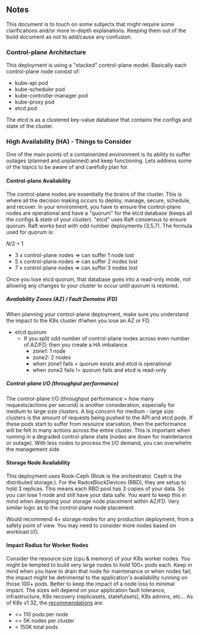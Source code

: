 ## Notes

This document is to touch on some subjects that might require some clarifications and/or more in-depth explanations.  Keeping them out of the build document as not to add/cause any confusion.

### Control-plane Architecture

This deployment is using a "stacked" control-plane model.  Basically each control-plane node consist of:

- kube-api pod
- kube-scheduler pod
- kube-controller-manager pod
- kube-proxy pod
- etcd pod

The etcd is as a clustered key-value database that contains the configs and state of the cluster.

### High Availability (HA) - Things to Consider

One of the main points of a containerized environment is its ability to suffer outages (planned and unplanned) and keep functioning.  Lets address some of the topics to be aware of and carefully plan for.

#### Control-plane Availability

The control-plane nodes are essentially the brains of the cluster.  This is where all the decision making occurs to deploy, manage, secure, schedule, and recover.  In your environment, you have to ensure the control-plane nodes are operational and have a "quorum" for the etcd database (keeps all the configs & state of your cluster).
"etcd" uses Raft consensus to ensure quorum.  Raft works best with odd number deployments (3,5,7).  The formula used for quorum is:

$N/2 + 1$

- 3 x control-plane nodes => can suffer 1 node lost
- 5 x control-plane nodes => can suffer 2 nodes lost
- 7 x control-plane nodes => can suffer 3 nodes lost

Once you lose etcd quorum, that database goes into a read-only mode, not allowing any changes to your cluster to occur until quorum is restored.

##### Availability Zones (AZ) / Fault Domains (FD)

When planning your control-plane deployment, make sure you understand the impact to the K8s cluster if/when you lose an AZ or FD.

- etcd quorum
  - If you split odd number of control-plane nodes across even number of AZ/FD; then you create a HA imbalance.
    - zone1: 1 node
    - zone2: 2 nodes
    - when zone1 fails = quorum exists and etcd is operational
    - when zone2 fails != quorum fails and etcd is read-only

##### Control-plane I/O (throughput performance)

The control-plane I/O (throughput performance = how many requests/actions per second) is another consideration, especially for medium to large size clusters.  A big concern for medium - large size clusters is the amount of requests being pushed to the API and etcd pods.  If these pods start to suffer from resource starvation, then the performance will be felt in many actions across the entire cluster.
This is important when running in a degraded control-plane state (nodes are down for maintenance or outage).  With less nodes to process the I/O demand, you can overwhelm the management side.

#### Storage Node Availability

This deployment uses Rook-Ceph (Rook is the orchestrator.  Ceph is the distributed storage.).  For the RadosBlockDevices (RBD), they are setup to hold 3 replicas.  This means each RBD pool has 3 copies of your data.  So you can lose 1 node and still have your data safe.
You want to keep this in mind when designing your storage node placement within AZ/FD.  Very similar logic as to the control-plane node placement.

Would recommend 4+ storage nodes for any production deployment, from a safety point of view.  You may need to consider more nodes based on workload I/O.

#### Impact Radius for Worker Nodes

Consider the resource size (cpu & memory) of your K8s worker nodes.  You might be tempted to build very large nodes to hold 100+ pods each.  Keep in mind when you have to drain that node for maintenance or when nodes fail; the impact might be detrimental to the application's availability running on those 100+ pods.  Better to keep the impact of a node loss to minimal impact.  The sizes will depend on your application fault tolerance, infrastructure, K8s recovery (replicasets, statefulsets), K8s admins, etc...
As of K8s v1.32, the [recommendations](https://kubernetes.io/docs/setup/best-practices/cluster-large/) are:

- <= 110 pods per node
- <= 5K nodes per cluster
- < 150K total pods
